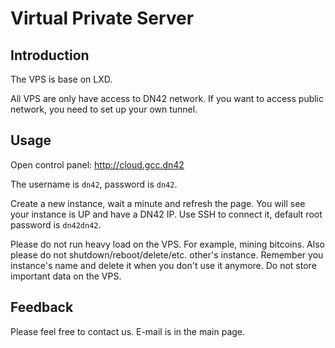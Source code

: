 # Virtual Private Server

## Introduction

The VPS is base on LXD.

All VPS are only have access to DN42 network. If you want to access public network, you need to set up your own tunnel.

## Usage

Open control panel: http://cloud.gcc.dn42

The username is `dn42`, password is `dn42`.

Create a new instance, wait a minute and refresh the page. You will see your instance is UP and have a DN42 IP. Use SSH to connect it, default root password is `dn42dn42`.

Please do not run heavy load on the VPS. For example, mining bitcoins. Also please do not shutdown/reboot/delete/etc. other's instance. Remember you instance's name and delete it when you don't use it anymore. Do not store important data on the VPS.

## Feedback

Please feel free to contact us. E-mail is in the main page.

